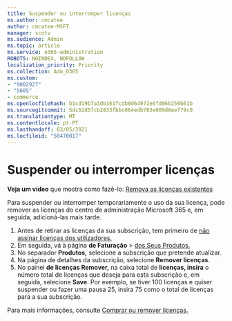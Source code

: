 ```yaml
---
title: Suspender ou interromper licenças
ms.author: cmcatee
author: cmcatee-MSFT
manager: scotv
ms.audience: Admin
ms.topic: article
ms.service: o365-administration
ROBOTS: NOINDEX, NOFOLLOW
localization_priority: Priority
ms.collection: Adm_O365
ms.custom:
- "9002927"
- "5605"
- commerce
ms.openlocfilehash: b1cd19b7a3db161fcdb0d64972e6fd06b259b61b
ms.sourcegitcommit: 5dc52d5fcb2833fbbc064edb783e609d8eef79c0
ms.translationtype: MT
ms.contentlocale: pt-PT
ms.lasthandoff: 03/05/2021
ms.locfileid: "50470017"
---
```

# <a name="suspend-or-pause-licenses"></a>Suspender ou interromper licenças

**Veja um vídeo** que mostra como fazê-lo: [Remova as licenças existentes](https://go.microsoft.com/fwlink/p/?linkid=2154938)

Para suspender ou interromper temporariamente o uso da sua licença, pode remover as licenças do centro de administração Microsoft 365 e, em seguida, adicioná-las mais tarde.

1. Antes de retirar as licenças da sua subscrição, tem primeiro de [não assinar licenças dos utilizadores.](https://docs.microsoft.com/microsoft-365/admin/manage/remove-licenses-from-users)
2. Em seguida, vá à página **de Faturação**  >  [dos Seus Produtos.](https://go.microsoft.com/fwlink/p/?linkid=842054)
3. No separador **Produtos,** selecione a subscrição que pretende atualizar.
4. Na página de detalhes da subscrição, selecione **Remover licenças**.
5. No painel **de licenças Remover,** na caixa total de **licenças, insira** o número total de licenças que deseja para esta subscrição e, em seguida, selecione **Save**. Por exemplo, se tiver 100 licenças e quiser suspender ou fazer uma pausa 25, insira 75 como o total de licenças para a sua subscrição.

Para mais informações, consulte [Comprar ou remover licenças.](https://docs.microsoft.com/microsoft-365/commerce/licenses/buy-licenses)